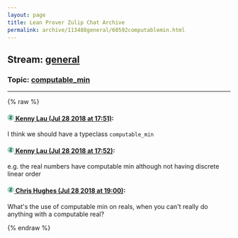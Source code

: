 ```yaml
---
layout: page
title: Lean Prover Zulip Chat Archive 
permalink: archive/113488general/60592computablemin.html
---
```


## Stream: [general](index.html)
### Topic: [computable_min](60592computablemin.html)

---


{% raw %}
#### [![Click to go to Zulip](../../assets/img/zulip2.png) Kenny Lau (Jul 28 2018 at 17:51)](https://leanprover.zulipchat.com/#narrow/stream/113488-general/topic/computable_min/near/130473379):
I think we should have a typeclass `computable_min`

#### [![Click to go to Zulip](../../assets/img/zulip2.png) Kenny Lau (Jul 28 2018 at 17:52)](https://leanprover.zulipchat.com/#narrow/stream/113488-general/topic/computable_min/near/130473389):
e.g. the real numbers have computable min although not having discrete linear order

#### [![Click to go to Zulip](../../assets/img/zulip2.png) Chris Hughes (Jul 28 2018 at 19:00)](https://leanprover.zulipchat.com/#narrow/stream/113488-general/topic/computable_min/near/130476429):
What's the use of computable min on reals, when you can't really do anything with a computable real?


{% endraw %}
